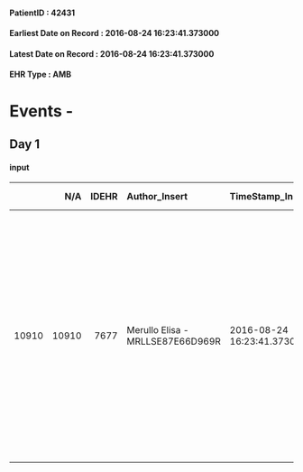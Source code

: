 
#### PatientID : 42431
#### Earliest Date on Record : 2016-08-24 16:23:41.373000
#### Latest Date on Record : 2016-08-24 16:23:41.373000
#### EHR Type : AMB

# Events - 

## Day 1

#### input
|       |    N/A |   IDEHR | Author_Insert                    | TimeStamp_Insert           | EHRType   |   PatientID |   IDDigitalSignDocument | persone_vicine   |   Unnamed: 0_x.1 |   IDANAMNESI_SOCIALE | Patient   | FamigliaAltro   | Paziente_T   | FamigliaAltro_T   |   Non_Rilevabile_x.1 | Note_Non_Rilevabile_x.1   | opt_Problemi   | Note_I                                                                                                               | ds_note_timori                                                    | chk_contr_sintomi   | opt_paziente_a   | opt_famiglia_a   | opt_adeguatezza   | opt_paziente_solo   | ds_note_con                                                                                                                                                          | opt_presente_assente   | Presenza_minori   | Caregiver_principale   | opt_capacita         | ds_familiari_coinv   | opt_necessario   | opt_presente   | opt_risorse_ec   | opt_paziente_psi   | opt_Ins_vol   | ds_note_prio                                                                                                                                                                                                                                        | opt_paziente_ad   | opt_caregiver_ad   | opt_esenzione   | opt_inv_civile   |   ds_codice_es | Needs     | Domestic partnership   | Fragility   | opt_disponibilita_f   | opt_indennita_acc   | opt_legge   | opt_famiglia_psi   | opt_disponibilit_paz   |
|------:|-------:|--------:|:---------------------------------|:---------------------------|:----------|------------:|------------------------:|:-----------------|-----------------:|---------------------:|:----------|:----------------|:-------------|:------------------|---------------------:|:--------------------------|:---------------|:---------------------------------------------------------------------------------------------------------------------|:------------------------------------------------------------------|:--------------------|:-----------------|:-----------------|:------------------|:--------------------|:---------------------------------------------------------------------------------------------------------------------------------------------------------------------|:-----------------------|:------------------|:-----------------------|:---------------------|:---------------------|:-----------------|:---------------|:-----------------|:-------------------|:--------------|:----------------------------------------------------------------------------------------------------------------------------------------------------------------------------------------------------------------------------------------------------|:------------------|:-------------------|:----------------|:-----------------|---------------:|:----------|:-----------------------|:------------|:----------------------|:--------------------|:------------|:-------------------|:-----------------------|
| 10910 |  10910 |    7677 | Merullo Elisa - MRLLSE87E66D969R | 2016-08-24 16:23:41.373000 | AMB       |       42431 |                  470024 | N/A              |             4026 |                 2602 | No#0      | Si#1            | No#0         | Si#1              |                    0 | NR                        | No#0           | Pz poco lucido e non informato della sua situazione clinica. Familiari informati del quadro clinico e della gravit√† | La famiglia teme che il pz possa rendersi conto e possa soffrire. | controllo sintomi#0 | Indefinite#2     | Congruenti#1     | Si#1              | No#0                | Il pz vive con la coniuge con grossi problemi di salute (ischemie frequenti). Presenti sei figli che abitano tutti nella zona e sono tutti partecipi all'assistenza. | Presente#1             | No#0              | spouse                 | Non incrementabile#2 | sons                 | Si#1             | No#0           | Adeguate#1       | No#0               | No#0          | Il bisogno espresso √® a livello clinico assistenziale. Spiegato il senso delle cure palliative (i familiari mi hanno pi√π volte chiesto se in hospice vengono date cure del tipo antibiotico o non viene dato nulla). Il pz √® stato messo in RCP. | Parziale#1        | Totale#2           | Si#1            | Si#1             |             48 | Clinici#0 | Coniuge/Convivente#0   | fisica#1    | Da verificare#2       | No#0                | No#0        | No#0               | Da verificare#2        |


